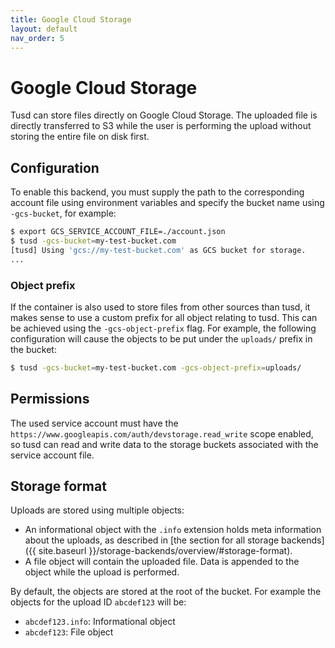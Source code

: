 ```yaml
---
title: Google Cloud Storage
layout: default
nav_order: 5
---
```


# Google Cloud Storage

Tusd can store files directly on Google Cloud Storage. The uploaded file is directly transferred to S3 while the user is performing the upload without storing the entire file on disk first.

## Configuration

To enable this backend, you must supply the path to the corresponding account file using environment variables and specify the bucket name using `-gcs-bucket`, for example:

```bash
$ export GCS_SERVICE_ACCOUNT_FILE=./account.json
$ tusd -gcs-bucket=my-test-bucket.com
[tusd] Using 'gcs://my-test-bucket.com' as GCS bucket for storage.
...
```

### Object prefix

If the container is also used to store files from other sources than tusd, it makes sense to use a custom prefix for all object relating to tusd. This can be achieved using the `-gcs-object-prefix` flag. For example, the following configuration will cause the objects to be put under the `uploads/` prefix in the bucket:

```bash
$ tusd -gcs-bucket=my-test-bucket.com -gcs-object-prefix=uploads/
```

## Permissions

The used service account must have the `https://www.googleapis.com/auth/devstorage.read_write` scope enabled, so tusd can read and write data to the storage buckets associated with the service account file.

## Storage format

Uploads are stored using multiple objects:

- An informational object with the `.info` extension holds meta information about the uploads, as described in [the section for all storage backends]({{ site.baseurl }}/storage-backends/overview/#storage-format).
- A file object will contain the uploaded file. Data is appended to the object while the upload is performed. 

By default, the objects are stored at the root of the bucket. For example the objects for the upload ID `abcdef123` will be:

- `abcdef123.info`: Informational object
- `abcdef123`: File object
